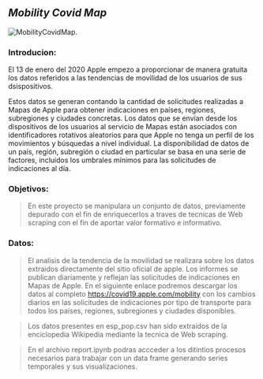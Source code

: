 ## *Mobility Covid Map*

![MobilityCovidMap](https://github.com/yamadajc/Pipeline-Project-MobilityCovidMap/blob/main/images/applecovid.jpg).



### Introducion:
El 13 de enero del 2020 Apple empezo a proporcionar de manera gratuita los datos referidos a las tendencias de movilidad de los usuarios de sus dsispositivos. 

Estos datos se generan contando la cantidad de solicitudes realizadas a Mapas de Apple para obtener indicaciones en países, regiones, subregiones y ciudades concretas. Los datos que se envían desde los dispositivos de los usuarios al servicio de Mapas están asociados con identificadores rotativos aleatorios para que Apple no tenga un perfil de los movimientos y búsquedas a nivel individual. La disponibilidad de datos de un país, región, subregión o ciudad en particular se basa en una serie de factores, incluidos los umbrales mínimos para las solicitudes de indicaciones al día.

### Objetivos: 
>En este proyecto se manipulara un conjunto de datos, previamente depurado con el fin de enriquecerlos a traves de tecnicas de Web scraping con el fin de aportar valor formativo e informativo.

### Datos:
>El analisis de la tendencia de la movilidad se realizara sobre los datos extraidos directamente del sitio oficial de apple. Los informes se publican diariamente y reflejan las solicitudes de indicaciones en Mapas de Apple. En el siguiente enlace podremos descargar los datos al completo https://covid19.apple.com/mobility con los cambios diarios en las solicitudes de indicaciones por tipo de transporte para todos los países, regiones, subregiones y ciudades disponibles.

>Los datos presentes en esp_pop.csv han sido extraidos de la enciclopedia Wikipedia mediante la tecnica de Web scraping.

> En el archivo report.ipynb podras accceder a los ditintios procesos necesarios para trabajar con un data frame generando series temporales y sus visualizaciones. 



